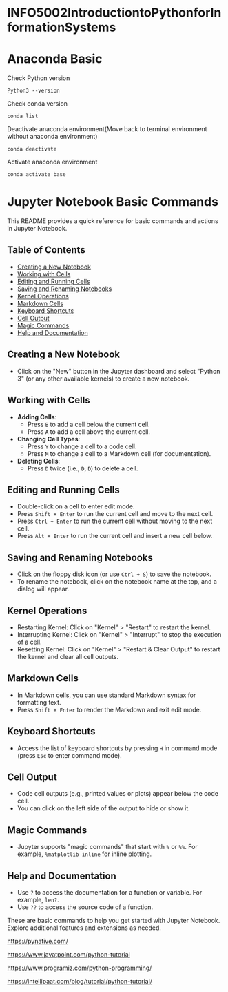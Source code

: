 # INFO5002IntroductiontoPythonforInformationSystems

# Anaconda Basic
Check Python version
```
Python3 --version
```

Check conda version
```
conda list
```

Deactivate anaconda environment(Move back to terminal environment without anaconda environment)
```
conda deactivate 
```

Activate anaconda environment
```
conda activate base
```

# Jupyter Notebook Basic Commands
This README provides a quick reference for basic commands and actions in Jupyter Notebook.

## Table of Contents

- [Creating a New Notebook](#creating-a-new-notebook)
- [Working with Cells](#working-with-cells)
- [Editing and Running Cells](#editing-and-running-cells)
- [Saving and Renaming Notebooks](#saving-and-renaming-notebooks)
- [Kernel Operations](#kernel-operations)
- [Markdown Cells](#markdown-cells)
- [Keyboard Shortcuts](#keyboard-shortcuts)
- [Cell Output](#cell-output)
- [Magic Commands](#magic-commands)
- [Help and Documentation](#help-and-documentation)

## Creating a New Notebook

- Click on the "New" button in the Jupyter dashboard and select "Python 3" (or any other available kernels) to create a new notebook.

## Working with Cells

- **Adding Cells**:
  - Press `B` to add a cell below the current cell.
  - Press `A` to add a cell above the current cell.
- **Changing Cell Types**:
  - Press `Y` to change a cell to a code cell.
  - Press `M` to change a cell to a Markdown cell (for documentation).
- **Deleting Cells**:
  - Press `D` twice (i.e., `D`, `D`) to delete a cell.

## Editing and Running Cells

- Double-click on a cell to enter edit mode.
- Press `Shift + Enter` to run the current cell and move to the next cell.
- Press `Ctrl + Enter` to run the current cell without moving to the next cell.
- Press `Alt + Enter` to run the current cell and insert a new cell below.

## Saving and Renaming Notebooks

- Click on the floppy disk icon (or use `Ctrl + S`) to save the notebook.
- To rename the notebook, click on the notebook name at the top, and a dialog will appear.

## Kernel Operations

- Restarting Kernel: Click on "Kernel" > "Restart" to restart the kernel.
- Interrupting Kernel: Click on "Kernel" > "Interrupt" to stop the execution of a cell.
- Resetting Kernel: Click on "Kernel" > "Restart & Clear Output" to restart the kernel and clear all cell outputs.

## Markdown Cells

- In Markdown cells, you can use standard Markdown syntax for formatting text.
- Press `Shift + Enter` to render the Markdown and exit edit mode.

## Keyboard Shortcuts

- Access the list of keyboard shortcuts by pressing `H` in command mode (press `Esc` to enter command mode).

## Cell Output

- Code cell outputs (e.g., printed values or plots) appear below the code cell.
- You can click on the left side of the output to hide or show it.

## Magic Commands

- Jupyter supports "magic commands" that start with `%` or `%%`. For example, `%matplotlib inline` for inline plotting.

## Help and Documentation

- Use `?` to access the documentation for a function or variable. For example, `len?`.
- Use `??` to access the source code of a function.

These are basic commands to help you get started with Jupyter Notebook. Explore additional features and extensions as needed.

https://pynative.com/

https://www.javatpoint.com/python-tutorial

https://www.programiz.com/python-programming/

https://intellipaat.com/blog/tutorial/python-tutorial/